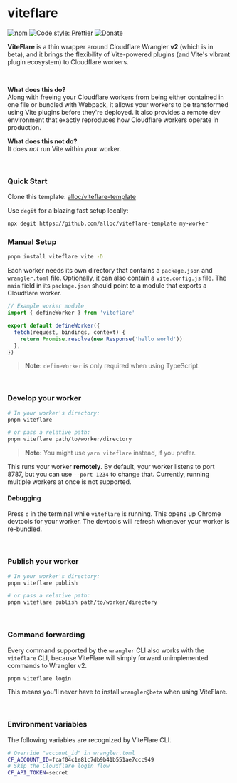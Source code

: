 # viteflare

[![npm](https://img.shields.io/npm/v/viteflare.svg)](https://www.npmjs.com/package/viteflare)
[![Code style: Prettier](https://img.shields.io/badge/code_style-prettier-ff69b4.svg)](https://github.com/prettier/prettier)
[![Donate](https://img.shields.io/badge/Donate-PayPal-green.svg)](https://paypal.me/alecdotbiz)

**ViteFlare** is a thin wrapper around Cloudflare Wrangler **v2** (which is in beta), and it brings the flexibility of Vite-powered plugins (and Vite's vibrant plugin ecosystem) to Cloudflare workers.

&nbsp;

**What does this do?**  
Along with freeing your Cloudflare workers from being either contained in one file or bundled with Webpack, it allows your workers to be transformed using Vite plugins before they're deployed. It also provides a remote dev environment that exactly reproduces how Cloudflare workers operate in production.

**What does this not do?**  
It does _not_ run Vite within your worker.

&nbsp;

### Quick Start

Clone this template: [alloc/viteflare-template](https://github.com/alloc/viteflare-template)

Use `degit` for a blazing fast setup locally:

```sh
npx degit https://github.com/alloc/viteflare-template my-worker
```

### Manual Setup

```sh
pnpm install viteflare vite -D
```

Each worker needs its own directory that contains a `package.json` and `wrangler.toml` file. Optionally, it can also contain a `vite.config.js` file. The `main` field in its `package.json` should point to a module that exports a Cloudflare worker.

```ts
// Example worker module
import { defineWorker } from 'viteflare'

export default defineWorker({
  fetch(request, bindings, context) {
    return Promise.resolve(new Response('hello world'))
  },
})
```

> **Note:** `defineWorker` is only required when using TypeScript.

&nbsp;

### Develop your worker

```sh
# In your worker's directory:
pnpm viteflare

# or pass a relative path:
pnpm viteflare path/to/worker/directory
```

> **Note:** You might use `yarn viteflare` instead, if you prefer.

This runs your worker **remotely**. By default, your worker listens to port 8787, but you can use `--port 1234` to change that. Currently, running multiple workers at once is not supported.

#### Debugging

Press `d` in the terminal while `viteflare` is running. This opens up Chrome devtools for your worker. The devtools will refresh whenever your worker is re-bundled.

&nbsp;

### Publish your worker

```sh
# In your worker's directory:
pnpm viteflare publish

# or pass a relative path:
pnpm viteflare publish path/to/worker/directory
```

&nbsp;

### Command forwarding

Every command supported by the `wrangler` CLI also works with the `viteflare` CLI, because ViteFlare will simply forward unimplemented commands to Wrangler v2.

```sh
pnpm viteflare login
```

This means you'll never have to install `wrangler@beta` when using ViteFlare.

&nbsp;

### Environment variables

The following variables are recognized by ViteFlare CLI.

```sh
# Override "account_id" in wrangler.toml
CF_ACCOUNT_ID=fcaf04c1e81c7db9b41b551ae7ccc949
# Skip the Cloudflare login flow
CF_API_TOKEN=secret
```
